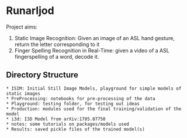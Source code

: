 # Runarljod
Project aims:

1. Static Image Recognition: Given an image of an ASL hand gesture, return the letter corresponding to it
2. Finger Spelling Recognition in Real-Time: given a video of a ASL fingerspelling of a word, decode it.

## Directory Structure
    * ISIM: Initial Still Image Models, playground for simple models of static images
    * PreProcessing: notebooks for pre-processing of the data
    * Playground: testing folder, for testing out ideas
    * Production: modules used for the final training/validation of the model
    * i3d: I3D Model from arXiv:1705.07750
    * notes: some tutorials on packages/models used
    * Results: saved pickle files of the trained model(s)

